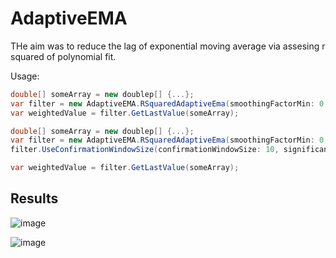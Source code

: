 # AdaptiveEMA

THe aim was to reduce the lag of exponential moving average via assesing r squared of polynomial fit.

Usage:

```csharp
double[] someArray = new doublep[] {...}; 
var filter = new AdaptiveEMA.RSquaredAdaptiveEma(smoothingFactorMin: 0, smoothingFactorMax: 0.5, windowSize: 20);
var weightedValue = filter.GetLastValue(someArray);
```


```csharp
double[] someArray = new doublep[] {...}; 
var filter = new AdaptiveEMA.RSquaredAdaptiveEma(smoothingFactorMin: 0, smoothingFactorMax: 0.5, windowSize: 20);
filter.UseConfirmationWindowSize(confirmationWindowSize: 10, significanceRatio: 2);

var weightedValue = filter.GetLastValue(someArray);
```

## Results

![image](https://user-images.githubusercontent.com/45607880/226188061-abbad08b-fa35-44c1-9817-c86673df937f.png)

![image](https://user-images.githubusercontent.com/45607880/226188318-b3113160-726b-41c2-ad1c-f0d9d2a32904.png)

